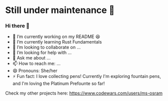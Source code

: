 # Still under maintenance 🔧
### Hi there 👋


- 🔭 I’m currently working on my README 😆
- 🌱 I’m currently learning Rust Fundamentals
- 👯 I’m looking to collaborate on ...
- 🤔 I’m looking for help with ...
- 💬 Ask me about ...
- 📫 How to reach me: ...
- 😄 Pronouns: She/her
- ⚡ Fun fact: I love collecting pens! Currently I'm exploring fountain pens, and I'm loving the Platinum Prefounte so far!

Check my other projects here:
https://www.codewars.com/users/ms-osram

<!--
**ms-osram/ms-osram** is a ✨ _special_ ✨ repository because its `README.md` (this file) appears on your GitHub profile.

Here are some ideas to get you started:

- 🔭 I’m currently working on ...
- 🌱 I’m currently learning ...
- 👯 I’m looking to collaborate on ...
- 🤔 I’m looking for help with ...
- 💬 Ask me about ...
- 📫 How to reach me: ...
- 😄 Pronouns: ...
- ⚡ Fun fact: ...
-->

